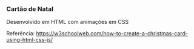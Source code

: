 ### Cartão de Natal

Desenvolvido em HTML com animações em CSS

Referência: https://w3schoolweb.com/how-to-create-a-christmas-card-using-html-css-js/


